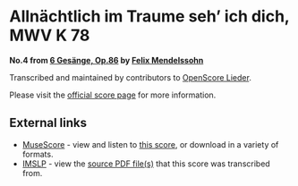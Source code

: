 
# Allnächtlich im Traume seh’ ich dich, MWV K 78

__No.4 from [6 Gesänge, Op.86](..) by [Felix Mendelssohn](../..)__

Transcribed and maintained by contributors to [OpenScore Lieder].

Please visit the [official score page] for more information.

[official score page]: https://musescore.com/openscore-lieder-corpus/scores/6994338
[OpenScore Lieder]: https://musescore.com/openscore-lieder-corpus

## External links

- [MuseScore] - view and listen to [this score][MuseScore], or download in a variety of formats.
- [IMSLP] - view the [source PDF file(s)][IMSLP] that this score was transcribed from.

[MuseScore]: https://musescore.com/score/6994338
[IMSLP]: https://imslp.org/wiki/Special:ReverseLookup/09356
